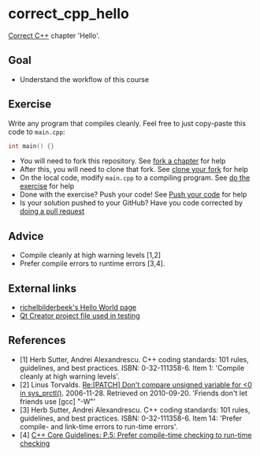# correct_cpp_hello

[Correct C++](https://github.com/richelbilderbeek/correct_cpp) chapter 'Hello'.

## Goal

 * Understand the workflow of this course

## Exercise

Write any program that compiles cleanly. Feel free to just copy-paste this code to `main.cpp`:

```c++
int main() {}
```

 * You will need to fork this repository. See [fork a chapter](https://github.com/richelbilderbeek/correct_cpp/blob/master/fork_a_chapter.md) for help
 * After this, you will need to clone that fork. See [clone your fork](https://github.com/richelbilderbeek/correct_cpp/blob/master/clone_your_fork.md) for help
 * On the local code, modify `main.cpp` to a compiling program. See [do the exercise](https://github.com/richelbilderbeek/correct_cpp/blob/master/do_the_exercise.md) for help
 * Done with the exercise? Push your code! See [Push your code](https://github.com/richelbilderbeek/correct_cpp/blob/master/push_your_code.md) for help
 * Is your solution pushed to your GitHub? Have you code corrected by [doing a pull request](https://github.com/richelbilderbeek/correct_cpp/blob/master/do_a_pull_request.md)

## Advice

 * Compile cleanly at high warning levels [1,2] 
 * Prefer compile errors to runtime errors [3,4].

## External links

 * [richelbilderbeek's Hello World page](https://github.com/richelbilderbeek/cpp/blob/master/content/CppHelloWorld.md)
 * [Qt Creator project file used in testing](https://raw.githubusercontent.com/richelbilderbeek/correct_cpp/master/hello/main.pro)

## References

 * [1] Herb Sutter, Andrei Alexandrescu. C++ coding standards: 101 rules, guidelines, and best practices. ISBN: 0-32-111358-6. Item 1: 'Compile cleanly at high warning levels'.
 * [2] Linus Torvalds. [Re:[PATCH] Don't compare unsigned variable for &lt;0 in sys\_prctl()](http://linux.derkeiler.com/Mailing-Lists/Kernel/2006-11/msg08325.html). 2006-11-28. Retrieved on 2010-09-20. 'Friends don't let friends use [gcc] "-W"'
 * [3] Herb Sutter, Andrei Alexandrescu. C++ coding standards: 101 rules, guidelines, and best practices. ISBN: 0-32-111358-6. Item 14: 'Prefer compile- and link-time errors to run-time errors'.
 * [4] [C++ Core Guidelines: P.5: Prefer compile-time checking to run-time checking](https://github.com/isocpp/CppCoreGuidelines/blob/master/CppCoreGuidelines.md#Rp-compile-time)

